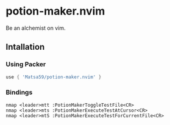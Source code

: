 # potion-maker.nvim

Be an alchemist on vim.

## Intallation

### Using Packer

```lua
use { 'Matsa59/potion-maker.nvim' }
```

### Bindings

```vim
nmap <leader>mtt :PotionMakerToggleTestFile<CR>
nmap <leader>mts :PotionMakerExecuteTestAtCursor<CR>
nmap <leader>mtS :PotionMakerExecuteTestForCurrentFile<CR>
```
